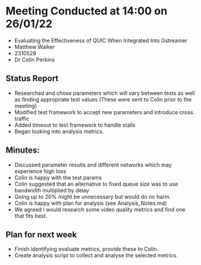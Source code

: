 # Meeting Conducted at 14:00 on 26/01/22

* Evaluating the Effectiveness of QUIC When Integrated Into Gstreamer
* Matthew Walker
* 2310528
* Dr Colin Perkins


## Status Report

* Researched and chose parameters which will vary between tests as well as finding appropriate test values (These were sent to Colin prior to the meeting)
* Modified test framework to accept new parameters and introduce cross traffic
* Added timeout to test framework to handle stalls
* Began looking into analysis metrics.


## Minutes:

* Discussed parameter results and different networks which may experience high loss
* Colin is happy with the test params
* Colin suggested that an alternative to fixed queue size was to use bandwidth multiplied by delay
* Going up to 20\% might be unnecessary but would do no harm.
* Colin is happy with plan for analysis (see Analysis_Notes.md)
* We agreed I would research some video quality metrics and find one that fits best.


## Plan for next week

- Finish identifying evaluate metrics, provide these to Colin.
- Create analysis script to collect and analyse the selected metrics.





